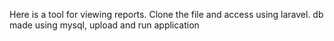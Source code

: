 Here is a tool for viewing reports.
Clone the file and access using laravel.
db made using mysql, upload and run application
